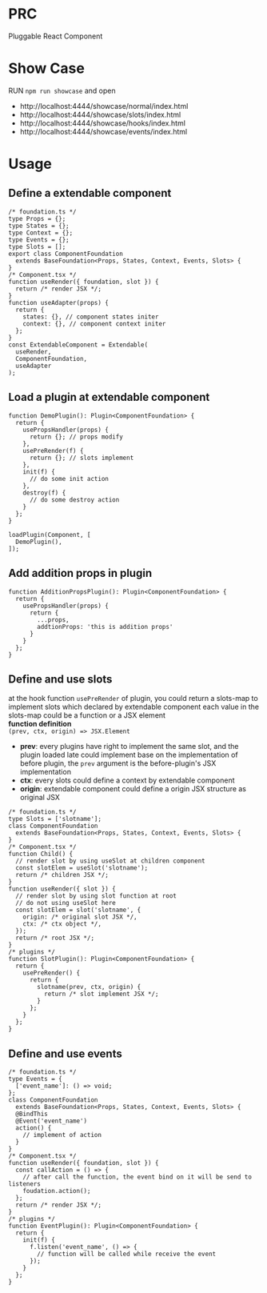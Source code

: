 # PRC
Pluggable React Component

# Show Case
RUN `npm run showcase` and open
- http://localhost:4444/showcase/normal/index.html
- http://localhost:4444/showcase/slots/index.html
- http://localhost:4444/showcase/hooks/index.html
- http://localhost:4444/showcase/events/index.html

# Usage

## Define a extendable component
```tsx
/* foundation.ts */
type Props = {};
type States = {};
type Context = {};
type Events = {};
type Slots = [];
export class ComponentFoundation
  extends BaseFoundation<Props, States, Context, Events, Slots> {
}
/* Component.tsx */
function useRender({ foundation, slot }) {
  return /* render JSX */;
}
function useAdapter(props) {
  return {
    states: {}, // component states initer
    context: {}, // component context initer
  };
}
const ExtendableComponent = Extendable(
  useRender,
  ComponentFoundation,
  useAdapter
);
```

## Load a plugin at extendable component
```tsx
function DemoPlugin(): Plugin<ComponentFoundation> {
  return {
    usePropsHandler(props) {
      return {}; // props modify
    },
    usePreRender(f) {
      return {}; // slots implement
    },
    init(f) {
      // do some init action
    },
    destroy(f) {
      // do some destroy action
    }
  };
}

loadPlugin(Component, [
  DemoPlugin(),
]);
```

## Add addition props in plugin
```tsx
function AdditionPropsPlugin(): Plugin<ComponentFoundation> {
  return {
    usePropsHandler(props) {
      return {
        ...props,
        addtionProps: 'this is addition props'
      }
    }
  };
}
```

## Define and use slots
at the hook function `usePreRender` of plugin, you could return a slots-map
to implement slots which declared by extendable component
each value in the slots-map could be a function or a JSX element\
**function definition**\
`(prev, ctx, origin) => JSX.Element`
- **prev**: every plugins have right to implement the same slot, and the
plugin loaded late could implement base on the implementation of before 
plugin, the `prev` argument is the before-plugin's JSX implementation
- **ctx**: every slots could define a context by extendable component
- **origin**: extendable component could define a origin JSX structure as 
original JSX
```tsx
/* foundation.ts */
type Slots = ['slotname'];
class ComponentFoundation
  extends BaseFoundation<Props, States, Context, Events, Slots> {
}
/* Component.tsx */
function Child() {
  // render slot by using useSlot at children component
  const slotElem = useSlot('slotname');
  return /* children JSX */;
}
function useRender({ slot }) {
  // render slot by using slot function at root
  // do not using useSlot here
  const slotElem = slot('slotname', {
    origin: /* original slot JSX */,
    ctx: /* ctx object */,
  });
  return /* root JSX */;
}
/* plugins */
function SlotPlugin(): Plugin<ComponentFoundation> {
  return {
    usePreRender() {
      return {
        slotname(prev, ctx, origin) {
          return /* slot implement JSX */;
        }
      };
    }
  };
}
```

## Define and use events
```tsx
/* foundation.ts */
type Events = {
  ['event_name']: () => void;
};
class ComponentFoundation
  extends BaseFoundation<Props, States, Context, Events, Slots> {
  @BindThis
  @Event('event_name')
  action() {
    // implement of action
  }
}
/* Component.tsx */
function useRender({ foundation, slot }) {
  const callAction = () => {
    // after call the function, the event bind on it will be send to listeners
    foudation.action();
  };
  return /* render JSX */;
}
/* plugins */
function EventPlugin(): Plugin<ComponentFoundation> {
  return {
    init(f) {
      f.listen('event_name', () => {
        // function will be called while receive the event
      });
    }
  };
}
```
